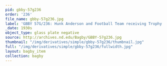 ```yaml
---
pid: gbby-57g236
order: '236'
file_name: gbby-57g236.jpg
label: 'GBBY 57G/236: Hunk Anderson and Football Team receiving Trophy - c1930s'
_date: 1930s
object_type: glass plate negative
source: http://archives.nd.edu/Bagby/GBBY-57g236.jpg
thumbnail: "/img/derivatives/simple/gbby-57g236/thumbnail.jpg"
full: "/img/derivatives/simple/gbby-57g236/fullwidth.jpg"
layout: bagby_item
collection: bagby
---
```

